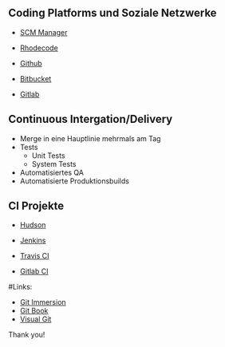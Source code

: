 ## Coding Platforms und Soziale Netzwerke

* [SCM Manager](https://www.scm-manager.org/)
* [Rhodecode](https://rhodecode.com/)

* [Github](https://github.com)
* [Bitbucket](https://bitbucket.org/)
* [Gitlab](https://gitlab.com)


## Continuous Intergation/Delivery

* Merge in eine Hauptlinie mehrmals am Tag <!-- .element class="fragment" -->
* Tests <!-- .element class="fragment" -->
  * Unit Tests<!-- .element class="fragment" -->
  * System Tests<!-- .element class="fragment" -->
* Automatisiertes QA <!-- .element class="fragment" -->
* Automatisierte Produktionsbuilds <!-- .element class="fragment" -->


## CI Projekte

* [Hudson](http://hudson-ci.org/)
* [Jenkins](https://jenkins.io/)

* [Travis CI](https://travis-ci.org/)
* [Gitlab CI](https://github.com/gitlabhq/gitlab-ci)


#Links:

* [Git Immersion](http://gitimmersion.com/)
* [Git Book](https://git-scm.com/book/)
* [Visual Git](http://marklodato.github.io/visual-git-guide/index-en.html)


<!-- .slide: data-background-image="images/by-sa.svg" data-background-size="contain" -->

Thank you!
